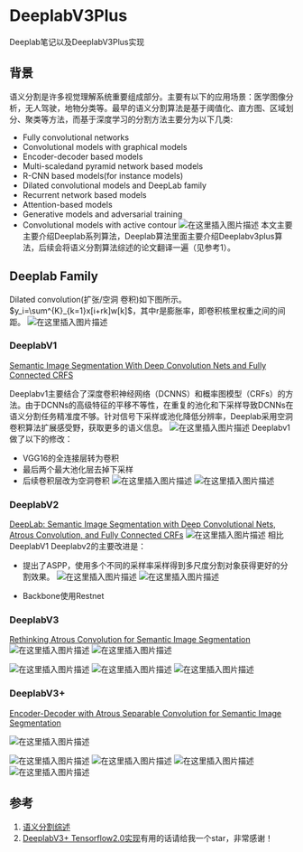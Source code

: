 # DeeplabV3Plus
Deeplab笔记以及DeeplabV3Plus实现

## 背景
语义分割是许多视觉理解系统重要组成部分。主要有以下的应用场景：医学图像分析，无人驾驶，地物分类等。最早的语义分割算法是基于阈值化、直方图、区域划分、聚类等方法，而基于深度学习的分割方法主要分为以下几类:

- Fully convolutional networks
- Convolutional models with graphical models
- Encoder-decoder based models
- Multi-scaledand pyramid network based models
- R-CNN based models(for instance models)
- Dilated convolutional models and DeepLab family
- Recurrent network based models
- Attention-based models
- Generative models and adversarial training
- Convolutional models with active contour 
![在这里插入图片描述](https://img-blog.csdnimg.cn/913a01fa8273433e8ede3cc4094bb002.png?x-oss-process=image/watermark,type_ZHJvaWRzYW5zZmFsbGJhY2s,shadow_50,text_Q1NETiBAQ2hlbmpsX3JlYWw=,size_20,color_FFFFFF,t_70,g_se,x_16)
本文主要主要介绍Deeplab系列算法，Deeplab算法里面主要介绍Deeplabv3plus算法，后续会将语义分割算法综述的论文翻译一遍（见参考1）。

## Deeplab Family
Dilated convolution(扩张/空洞 卷积)如下图所示。$y_i=\sum^{K}_{k=1}x[i+rk]w[k]$，其中r是膨胀率，即卷积核里权重之间的间距。
![在这里插入图片描述](https://img-blog.csdnimg.cn/53f9182d4a02439596b03cd1ec96d28a.png)
### DeeplabV1
[Semantic Image Segmentation With Deep Convolution Nets and Fully Connected CRFS](https://arxiv.org/pdf/1412.7062v3.pdf)
 
 Deeplabv1主要结合了深度卷积神经网络（DCNNS）和概率图模型（CRFs）的方法。由于DCNNs的高级特征的平移不等性，在重复的池化和下采样导致DCNNs在语义分割任务精准度不够。针对信号下采样或池化降低分辨率，Deeplab采用空洞卷积算法扩展感受野，获取更多的语义信息。
 ![在这里插入图片描述](https://img-blog.csdnimg.cn/6188f95c05c642c689a932cea63086ed.png?x-oss-process=image/watermark,type_ZHJvaWRzYW5zZmFsbGJhY2s,shadow_50,text_Q1NETiBAQ2hlbmpsX3JlYWw=,size_20,color_FFFFFF,t_70,g_se,x_16)
Deeplabv1做了以下的修改：

- VGG16的全连接层转为卷积
- 最后两个最大池化层去掉下采样
- 后续卷积层改为空洞卷积
![在这里插入图片描述](https://img-blog.csdnimg.cn/92559835055e45bfa44b688272715c0f.png?x-oss-process=image/watermark,type_ZHJvaWRzYW5zZmFsbGJhY2s,shadow_50,text_Q1NETiBAQ2hlbmpsX3JlYWw=,size_20,color_FFFFFF,t_70,g_se,x_16)
![在这里插入图片描述](https://img-blog.csdnimg.cn/f98be230b2c34a389b29ec9045159dd8.png?x-oss-process=image/watermark,type_ZHJvaWRzYW5zZmFsbGJhY2s,shadow_50,text_Q1NETiBAQ2hlbmpsX3JlYWw=,size_20,color_FFFFFF,t_70,g_se,x_16)

### DeeplabV2

[DeepLab: Semantic Image Segmentation with Deep Convolutional Nets, Atrous Convolution, and Fully Connected CRFs](https://arxiv.org/pdf/1606.00915.pdf)
![在这里插入图片描述](https://img-blog.csdnimg.cn/3bdfdf2c7b27416fa11dfea6769e86d6.png?x-oss-process=image/watermark,type_ZHJvaWRzYW5zZmFsbGJhY2s,shadow_50,text_Q1NETiBAQ2hlbmpsX3JlYWw=,size_20,color_FFFFFF,t_70,g_se,x_16)
相比DeeplabV1 Deeplabv2的主要改进是：

- 提出了ASPP，使用多个不同的采样率采样得到多尺度分割对象获得更好的分割效果。
![在这里插入图片描述](https://img-blog.csdnimg.cn/695011afbdb2463b88f7573112a7085d.png?x-oss-process=image/watermark,type_ZHJvaWRzYW5zZmFsbGJhY2s,shadow_50,text_Q1NETiBAQ2hlbmpsX3JlYWw=,size_17,color_FFFFFF,t_70,g_se,x_16)
![在这里插入图片描述](https://img-blog.csdnimg.cn/e61cf40c415b4729ba834329d870fcd4.png?x-oss-process=image/watermark,type_ZHJvaWRzYW5zZmFsbGJhY2s,shadow_50,text_Q1NETiBAQ2hlbmpsX3JlYWw=,size_16,color_FFFFFF,t_70,g_se,x_16)

-  Backbone使用Restnet


### DeeplabV3
[Rethinking Atrous Convolution for Semantic Image Segmentation](https://arxiv.org/pdf/1706.05587.pdf)
![在这里插入图片描述](https://img-blog.csdnimg.cn/1efa3cb45ac141fe9fba9d92f3affa5f.png?x-oss-process=image/watermark,type_ZHJvaWRzYW5zZmFsbGJhY2s,shadow_50,text_Q1NETiBAQ2hlbmpsX3JlYWw=,size_14,color_FFFFFF,t_70,g_se,x_16)
![在这里插入图片描述](https://img-blog.csdnimg.cn/99f0bbda5b054e318a31f84884f46e15.png?x-oss-process=image/watermark,type_ZHJvaWRzYW5zZmFsbGJhY2s,shadow_50,text_Q1NETiBAQ2hlbmpsX3JlYWw=,size_15,color_FFFFFF,t_70,g_se,x_16)

![在这里插入图片描述](https://img-blog.csdnimg.cn/73f437a25006411591a42bc495b6a97f.png?x-oss-process=image/watermark,type_ZHJvaWRzYW5zZmFsbGJhY2s,shadow_50,text_Q1NETiBAQ2hlbmpsX3JlYWw=,size_20,color_FFFFFF,t_70,g_se,x_16)
![在这里插入图片描述](https://img-blog.csdnimg.cn/fe6190e026224bfc85cc475488691ba5.png?x-oss-process=image/watermark,type_ZHJvaWRzYW5zZmFsbGJhY2s,shadow_50,text_Q1NETiBAQ2hlbmpsX3JlYWw=,size_20,color_FFFFFF,t_70,g_se,x_16)
![在这里插入图片描述](https://img-blog.csdnimg.cn/dfc602e5b29a4f3e9fd2bad3400f17b3.png?x-oss-process=image/watermark,type_ZHJvaWRzYW5zZmFsbGJhY2s,shadow_50,text_Q1NETiBAQ2hlbmpsX3JlYWw=,size_20,color_FFFFFF,t_70,g_se,x_16)


### DeeplabV3+
[Encoder-Decoder with Atrous Separable Convolution for Semantic Image Segmentation](https://arxiv.org/pdf/1802.02611.pdf)

![在这里插入图片描述](https://img-blog.csdnimg.cn/ad1852bd92d2433aa0be7dfbf3b8b619.png?x-oss-process=image/watermark,type_ZHJvaWRzYW5zZmFsbGJhY2s,shadow_50,text_Q1NETiBAQ2hlbmpsX3JlYWw=,size_19,color_FFFFFF,t_70,g_se,x_16)

![在这里插入图片描述](https://img-blog.csdnimg.cn/47e0bf7360404973b0da03ac4bac114c.png?x-oss-process=image/watermark,type_ZHJvaWRzYW5zZmFsbGJhY2s,shadow_50,text_Q1NETiBAQ2hlbmpsX3JlYWw=,size_20,color_FFFFFF,t_70,g_se,x_16)
![在这里插入图片描述](https://img-blog.csdnimg.cn/b0f491d15b58415a98659fbe68b21a45.png?x-oss-process=image/watermark,type_ZHJvaWRzYW5zZmFsbGJhY2s,shadow_50,text_Q1NETiBAQ2hlbmpsX3JlYWw=,size_20,color_FFFFFF,t_70,g_se,x_16)
![在这里插入图片描述](https://img-blog.csdnimg.cn/d921b74657d44a40b0f156a38cf1f15b.png?x-oss-process=image/watermark,type_ZHJvaWRzYW5zZmFsbGJhY2s,shadow_50,text_Q1NETiBAQ2hlbmpsX3JlYWw=,size_20,color_FFFFFF,t_70,g_se,x_16)
![在这里插入图片描述](https://img-blog.csdnimg.cn/1c5b4c0a806a4dd0928e6aae3815c57c.png?x-oss-process=image/watermark,type_ZHJvaWRzYW5zZmFsbGJhY2s,shadow_50,text_Q1NETiBAQ2hlbmpsX3JlYWw=,size_20,color_FFFFFF,t_70,g_se,x_16)


## 参考
1. [语义分割综述](https://arxiv.org/abs/2001.05566)
2. [DeeplabV3+ Tensorflow2.0实现](https://github.com/RyanCCC/DeeplabV3Plus/tree/main)有用的话请给我一个star，非常感谢！
